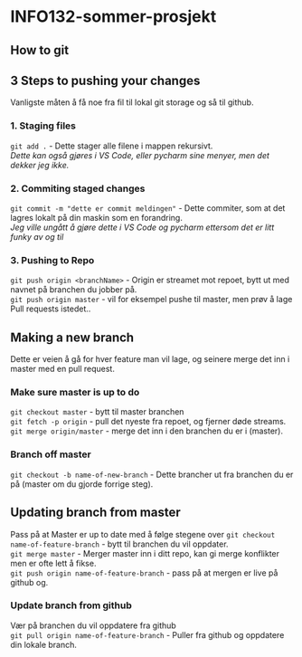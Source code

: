 # INFO132-sommer-prosjekt

## How to git

## 3 Steps to pushing your changes
Vanligste måten å få noe fra fil til lokal git storage og så til github.
### 1. Staging files
`git add .` - Dette stager alle filene i mappen rekursivt.\
*Dette kan også gjøres i VS Code, eller pycharm sine menyer, men det dekker jeg ikke.*  

### 2. Commiting staged changes
`git commit -m "dette er commit meldingen"` - Dette commiter, som at det lagres lokalt på din maskin som en forandring.\
*Jeg ville ungått å gjøre dette i VS Code og pycharm ettersom det er litt funky av og til*

### 3. Pushing to Repo
`git push origin <branchName>` - Origin er streamet mot repoet, bytt ut <branchName> med navnet på branchen du jobber på.\
`git push origin master` - vil for eksempel pushe til master, men prøv å lage Pull requests istedet..

## Making a new branch
Dette er veien å gå for hver feature man vil lage, og seinere merge det inn i master med en pull request.
### Make sure master is up to do
`git checkout master` - bytt til master branchen\
`git fetch -p origin` - pull det nyeste fra repoet, og fjerner døde streams.\
`git merge origin/master` - merge det inn i den branchen du er i (master).

### Branch off master
`git checkout -b name-of-new-branch` - Dette brancher ut fra branchen du er på (master om du gjorde forrige steg).

## Updating branch from master
Pass på at Master er up to date med å følge stegene over
`git checkout name-of-feature-branch` - bytt til branchen du vil oppdater.\
`git merge master` - Merger master inn i ditt repo, kan gi merge konflikter men er ofte lett å fikse.\
`git push origin name-of-feature-branch` - pass på at mergen er live på github og.

### Update branch from github
Vær på branchen du vil oppdatere fra github\
`git pull origin name-of-feature-branch` - Puller fra github og oppdatere din lokale branch.